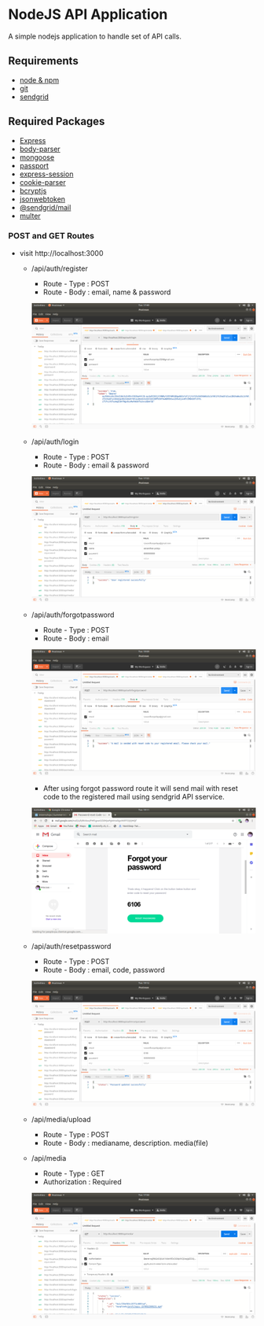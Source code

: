 # NodeJS API Application

A simple nodejs application to handle set of API calls. 

## Requirements

* [node & npm](https://nodejs.org/en/)
* [git](https://www.robinwieruch.de/git-essential-commands/)
* [sendgrid](https://sendgrid.com/)

## Required Packages

* [Express](https://expressjs.com/)
* [body-parser](https://www.npmjs.com/package/body-parser)
* [mongoose](https://mongoosejs.com/)
* [passport](http://www.passportjs.org/)
* [express-session](https://www.npmjs.com/package/express-session)
* [cookie-parser](https://www.npmjs.com/package/cookie-parser)
* [bcryptjs](https://www.npmjs.com/package/bcryptjs)
* [jsonwebtoken](https://www.npmjs.com/package/jsonwebtoken)
* [@sendgrid/mail](https://www.npmjs.com/package/@sendgrid/mail)
* [multer](https://www.npmjs.com/package/multer)

### POST and GET Routes

* visit http://localhost:3000
  * /api/auth/register
    * Route - Type : POST
    * Route - Body : email, name & password
    
    ![register route](./public/assets/images/2.png)
  * /api/auth/login
    * Route - Type : POST
    * Route - Body : email & password

    ![login route](./public/assets/images/1.png)
  * /api/auth/forgotpassword
    * Route - Type : POST
    * Route - Body : email
    
    ![forgot password route](./public/assets/images/3.png)

    * After using forgot password route it will send mail with reset code to the registered mail using sendgrid API sservice.

    ![reset password route](./public/assets/images/4.png)
  * /api/auth/resetpassword
    * Route - Type : POST
    * Route - Body : email, code, password
    
    ![reset password route](./public/assets/images/5.png)
  * /api/media/upload
    * Route - Type : POST
    * Route - Body : medianame, description. media(file)

  * /api/media
    * Route - Type : GET
    * Authorization : Required
    
    ![media upload route](./public/assets/images/6.png)